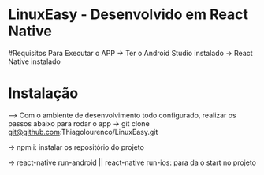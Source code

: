 # LinuxEasy - Desenvolvido em React Native

#Requisitos Para Executar o APP
-> Ter o Android Studio instalado
-> React Native instalado


# Instalação
--> Com o ambiente de desenvolvimento todo configurado, realizar os passos abaixo para rodar o app 
-> git clone git@github.com:Thiagolourenco/LinuxEasy.git

-> npm i: instalar os repositório do projeto

-> react-native run-android || react-native run-ios: para da o start no projeto
